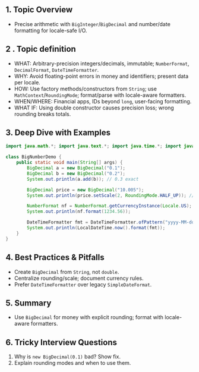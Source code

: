 ## 1. Topic Overview

- Precise arithmetic with `BigInteger`/`BigDecimal` and number/date formatting for locale-safe I/O.

## 2 . Topic definition

- WHAT: Arbitrary-precision integers/decimals, immutable; `NumberFormat`, `DecimalFormat`, `DateTimeFormatter`.
- WHY: Avoid floating-point errors in money and identifiers; present data per locale.
- HOW: Use factory methods/constructors from `String`; use `MathContext`/`RoundingMode`; format/parse with locale-aware formatters.
- WHEN/WHERE: Financial apps, IDs beyond `long`, user-facing formatting.
- WHAT IF: Using double constructor causes precision loss; wrong rounding breaks totals.

## 3. Deep Dive with Examples

```java
import java.math.*; import java.text.*; import java.time.*; import java.time.format.*; import java.util.*;

class BigNumberDemo {
    public static void main(String[] args) {
        BigDecimal a = new BigDecimal("0.1");
        BigDecimal b = new BigDecimal("0.2");
        System.out.println(a.add(b)); // 0.3 exact

        BigDecimal price = new BigDecimal("10.005");
        System.out.println(price.setScale(2, RoundingMode.HALF_UP)); // 10.01

        NumberFormat nf = NumberFormat.getCurrencyInstance(Locale.US);
        System.out.println(nf.format(1234.56));

        DateTimeFormatter fmt = DateTimeFormatter.ofPattern("yyyy-MM-dd HH:mm");
        System.out.println(LocalDateTime.now().format(fmt));
    }
}
```

## 4. Best Practices & Pitfalls

- Create `BigDecimal` from `String`, not `double`.
- Centralize rounding/scale; document currency rules.
- Prefer `DateTimeFormatter` over legacy `SimpleDateFormat`.

## 5. Summary

- Use `BigDecimal` for money with explicit rounding; format with locale-aware formatters.

## 6. Tricky Interview Questions

1. Why is `new BigDecimal(0.1)` bad? Show fix.
2. Explain rounding modes and when to use them.

